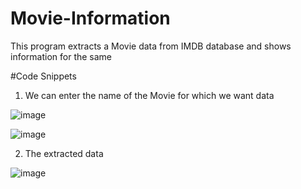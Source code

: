# Movie-Information

This program extracts a Movie data from IMDB database and shows information for the same

#Code Snippets
1. We can enter the name of the Movie for which we want data

![image](https://github.com/AshmanSodhi/Movie-Information/assets/132582176/eadcc892-89d9-4dcb-b4a8-57c99dee8bc1)

![image](https://github.com/AshmanSodhi/Movie-Information/assets/132582176/76399f12-d24d-44a8-a82c-2f12b0a6b68c)


2. The extracted data

![image](https://github.com/AshmanSodhi/Movie-Information/assets/132582176/44a721b2-0e8f-48e9-b7be-0e5476212040)
